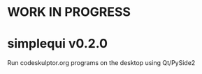 # WORK IN PROGRESS

# simplequi v0.2.0
Run codeskulptor.org programs on the desktop using Qt/PySide2

